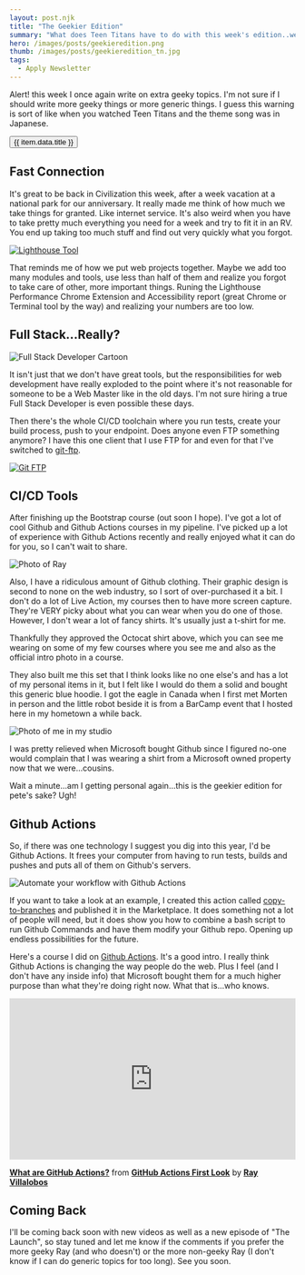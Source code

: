 ```yaml
---
layout: post.njk
title: "The Geekier Edition"
summary: "What does Teen Titans have to do with this week's edition..we'll you'll have to read it to find out. It's definitely a geekier edition than last week. I blame the lack of internet access."
hero: /images/posts/geekieredition.png
thumb: /images/posts/geekieredition_tn.jpg
tags:
  - Apply Newsletter
---
```


Alert! this week I once again write on extra geeky topics. I'm not sure if I should write more geeky things or more generic things. I guess this warning is sort of like when you watched Teen Titans and the theme song was in Japanese.

<lite-youtube videoid="2RTsqc68coM">
  <button type="button" class="lty-playbtn"><span class="lyt-visually-hidden">{{ item.data.title }}</span></button>
</lite-youtube>

## Fast Connection

It's great to be back in Civilization this week, after a week vacation at a national park for our anniversary. It really made me think of how much we take things for granted. Like internet service. It's also weird when you have to take pretty much everything you need for a week and try to fit it in an RV. You end up taking too much stuff and find out very quickly what you forgot.

[![Lighthouse Tool](https://media-exp1.licdn.com/dms/image/C4E12AQFlYb52J7Kqog/article-inline_image-shrink_1000_1488/0/1622736730050?e=1629331200&v=beta&t=jIhotLnWlwFZbAh9gJkOrYtnr1CvdTM3FBpJ6ctpius)](http://developers.google.com/web/tools/lighthouse/)

That reminds me of how we put web projects together. Maybe we add too many modules and tools, use less than half of them and realize you forgot to take care of other, more important things. Runing the Lighthouse Performance Chrome Extension and Accessibility report (great Chrome or Terminal tool by the way) and realizing your numbers are too low.

## Full Stack...Really?

<div class="article-side-image">

![Full Stack Developer Cartoon](https://media-exp1.licdn.com/dms/image/C4E12AQHAnU72_9ervg/article-inline_image-shrink_1000_1488/0/1622737072469?e=1629331200&v=beta&t=x9hT3R3ltYHuHS6jJ-dwvnZ-wV_qvw_Nk_YQntLpZW4)

</div>

It isn't just that we don't have great tools, but the responsibilities for web development have really exploded to the point where it's not reasonable for someone to be a Web Master like in the old days. I'm not sure hiring a true Full Stack Developer is even possible these days.

Then there's the whole CI/CD toolchain where you run tests, create your build process, push to your endpoint. Does anyone even FTP something anymore? I have this one client that I use FTP for and even for that I've switched to [git-ftp](https://git-ftp.github.io/).

[![Git FTP](https://media-exp1.licdn.com/dms/image/C4E12AQE6nvU7eDxS8Q/article-inline_image-shrink_1000_1488/0/1622737700907?e=1629331200&v=beta&t=tCp1DSDJbZwUC6oMAYrcSwo7ww3VOuJL_OBZlIgLqDo)](http://git-ftp.github.io/)

## CI/CD Tools

After finishing up the Bootstrap course (out soon I hope). I've got a lot of cool Github and Github Actions courses in my pipeline. I've picked up a lot of experience with Github Actions recently and really enjoyed what it can do for you, so I can't wait to share.

<div class="article-side-image">

![Photo of Ray](https://media-exp1.licdn.com/dms/image/C4E12AQGQhAiRZ9vxUw/article-inline_image-shrink_1000_1488/0/1622738277435?e=1629331200&v=beta&t=EIwAOUKQkjL6JfYOMuMTTFVB15xUF-grYSrl-5Sq6MQ)

</div>

Also, I have a ridiculous amount of Github clothing. Their graphic design is second to none on the web industry, so I sort of over-purchased it a bit. I don't do a lot of Live Action, my courses then to have more screen capture. They're VERY picky about what you can wear when you do one of those. However, I don't wear a lot of fancy shirts. It's usually just a t-shirt for me.

Thankfully they approved the Octocat shirt above, which you can see me wearing on some of my few courses where you see me and also as the official intro photo in a course.

They also built me this set that I think looks like no one else's and has a lot of my personal items in it, but I felt like I would do them a solid and bought this generic blue hoodie. I got the eagle in Canada when I first met Morten in person and the little robot beside it is from a BarCamp event that I hosted here in my hometown a while back.

![Photo of me in my studio](https://media-exp1.licdn.com/dms/image/C4E12AQHljZMw3eVU2w/article-inline_image-shrink_1500_2232/0/1622747349890?e=1629331200&v=beta&t=AVhqRF-ccBSuN9DUcotvRZeOkkpQiSrvHHA3ZOhQ0Pk)

I was pretty relieved when Microsoft bought Github since I figured no-one would complain that I was wearing a shirt from a Microsoft owned property now that we were...cousins.

Wait a minute...am I getting personal again...this is the geekier edition for pete's sake? Ugh!

## Github Actions

So, if there was one technology I suggest you dig into this year, I'd be Github Actions. It frees your computer from having to run tests, builds and pushes and puts all of them on Github's servers.

![Automate your workflow with Github Actions](https://media-exp1.licdn.com/dms/image/C4E12AQFbM9cNwo0ElQ/article-inline_image-shrink_1000_1488/0/1622746614468?e=1629331200&v=beta&t=GnWcp4Ks5gDbFGxcKJskIo-xm8aB0EUGcJQj6YGBbSQ)

If you want to take a look at an example, I created this action called [copy-to-branches](https://github.com/marketplace/actions/copy-to-branches-action) and published it in the Marketplace. It does something not a lot of people will need, but it does show you how to combine a bash script to run Github Commands and have them modify your Github repo. Opening up endless possibilities for the future.

Here's a course I did on [Github Actions](https://github.com/features/actions). It's a good intro. I really think Github Actions is changing the way people do the web. Plus I feel (and I don't have any inside info) that Microsoft bought them for a much higher purpose than what they're doing right now. What that is...who knows.

<div style="position:relative;height:0;padding-bottom:56.25%"><iframe width="640" height="360" src="https://www.linkedin.com/learning/embed/github-actions-first-look-2/what-are-github-actions?claim=AQFxoHquaonPXQAAAXoml4V4SNCxTpT8xQfVnYrUOzhqXqCT-gMuY1c24F7z-zRvPeFua5kw7QwFPTFL66_F8_0-KYUprhDqxKA-5gQwCiNifc1VIm0J_9HTEUNFWNbNHi4uTGryvjugm90LaV8gwqEFUHUCNAJo1ouLfL9ypfeNLH5W4DkOC2Aq72bVI6O0G6BJG9oDs_j7VqUqH0NyBP5OFot6KiS5PIn__q75iH3IOkvZS47ywFRQTSVUKdcKp8j1LXpwuCpNVt2sorWFTnmxRYXM6hQUX9OHsgItvY7x-s3pDsxXhAxk8Zn2zfrGIy-hTRrfqFlGGKGdWZrI_3J8REL8QlYpHdfNnEabDXUGmq8e2VJIoI46icNm6fKdptQKUR_IfYuZ68XOeOXcBH6fnK91C3gnzST20GTBCRD-79XAhcFJX1ZjUbu5k9B01uH2Rbwayw4hdkuooztPKXRwYtwUqpBGtcZr3uq6IqwTcvwbwWIRWmh3eREFn84ca5EKjKNJozV3ftAhRobZqmyFvov-Rx8b57LBHu8WrsSEeegprWvehAucpXuozQhYTsdf2zIKyClmtozGiSHk8lNCxlzhUvM648VDfz8KtOaOe3l4mD2mMsWZ1phV_HquPSI4poyfEnDtLDUSG9xFWpqNLtcj0Ehn6HoffKHY_f1qFruo0Gn5i5syNLNyTR_UGYtGf0DOEyknZzSVx_jEMU3RuClajntPibIu6PC9348" mozallowfullscreen="true" webkitallowfullscreen="true" allowfullscreen="true" frameborder="0" style="position:absolute;width:100%;height:100%;left:0"></iframe></div><p><strong><a href="https://www.linkedin.com/learning/github-actions-first-look-2/what-are-github-actions?trk=embed_lil">What are GitHub Actions?</a></strong> from <strong><a href="https://www.linkedin.com/learning/github-actions-first-look-2?trk=embed_lil">GitHub Actions First Look</a></strong> by <strong><a href="https://www.linkedin.com/learning/instructors/ray-villalobos?trk=embed_lil">Ray Villalobos</a></strong></p>

## Coming Back

I'll be coming back soon with new videos as well as a new episode of "The Launch"​, so stay tuned and let me know if the comments if you prefer the more geeky Ray (and who doesn't) or the more non-geeky Ray (I don't know if I can do generic topics for too long). See you soon.
